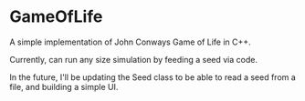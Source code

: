 # GameOfLife
A simple implementation of John Conways Game of Life in C++.

Currently, can run any size simulation by feeding a seed via code.

In the future, I'll be updating the Seed class to be able to read a seed from a file, and building a simple UI.
